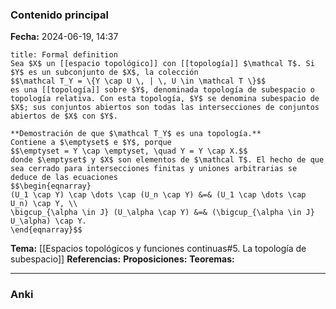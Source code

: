 ### Contenido principal

**Fecha:** 2024-06-19, 14:37

```ad-formal
title: Formal definition
Sea $X$ un [[espacio topológico]] con [[topología]] $\mathcal T$. Si $Y$ es un subconjunto de $X$, la colección
$$\mathcal T_Y = \{Y \cap U \, | \, U \in \mathcal T \}$$
es una [[topología]] sobre $Y$, denominada topología de subespacio o topología relativa. Con esta topología, $Y$ se denomina subespacio de $X$; sus conjuntos abiertos son todas las intersecciones de conjuntos abiertos de $X$ con $Y$.
```

```ad-note
**Demostración de que $\mathcal T_Y$ es una topología.**
Contiene a $\emptyset$ e $Y$, porque
$$\emptyset = Y \cap \emptyset, \quad Y = Y \cap X.$$
donde $\emptyset$ y $X$ son elementos de $\mathcal T$. El hecho de que sea cerrado para intersecciones finitas y uniones arbitrarias se deduce de las ecuaciones
$$\begin{eqnarray}
(U_1 \cap Y) \cap \dots \cap (U_n \cap Y) &=& (U_1 \cap \dots \cap U_n) \cap Y, \\
\bigcup_{\alpha \in J} (U_\alpha \cap Y) &=& (\bigcup_{\alpha \in J} U_\alpha) \cap Y.
\end{eqnarray}$$
```

**Tema:** [[Espacios topológicos y funciones continuas#5. La topología de subespacio]]
**Referencias:**
**Proposiciones:**
**Teoremas:**

---
### Anki
